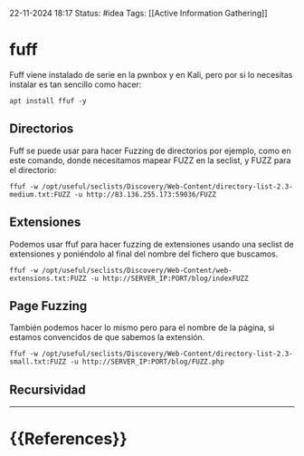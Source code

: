  22-11-2024 18:17
Status: #idea
Tags: [[Active Information Gathering]]

# fuff

Fuff viene instalado de serie en la pwnbox y en Kali, pero por si lo necesitas instalar es tan sencillo como hacer:

```
apt install ffuf -y
```

## Directorios

Fuff se puede usar para hacer Fuzzing de directorios por ejemplo, como en este comando, donde necesitamos mapear FUZZ en la seclist, y FUZZ para el directorio:

```
ffuf -w /opt/useful/seclists/Discovery/Web-Content/directory-list-2.3-medium.txt:FUZZ -u http://83.136.255.173:59036/FUZZ
```

## Extensiones

Podemos usar ffuf para hacer fuzzing de extensiones usando una seclist de extensiones y poniéndolo al final del nombre del fichero que buscamos.

```shell-session
ffuf -w /opt/useful/seclists/Discovery/Web-Content/web-extensions.txt:FUZZ -u http://SERVER_IP:PORT/blog/indexFUZZ
```


## Page Fuzzing

También podemos hacer lo mismo pero para el nombre de la página, si estamos convencidos de que sabemos la extensión.

```shell-session
ffuf -w /opt/useful/seclists/Discovery/Web-Content/directory-list-2.3-small.txt:FUZZ -u http://SERVER_IP:PORT/blog/FUZZ.php
```

## Recursividad




---
# {{References}}